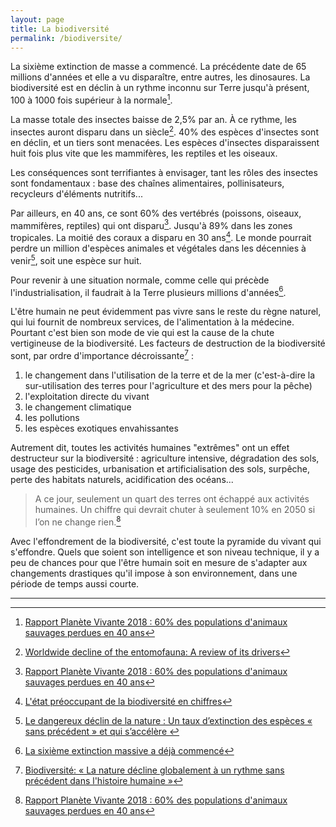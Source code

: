 ```yaml
---
layout: page
title: La biodiversité
permalink: /biodiversite/
---
```


La sixième extinction de masse a commencé. La précédente date de 65 millions d'années et elle a vu disparaître, entre autres, les dinosaures. La biodiversité est en déclin à un rythme inconnu sur Terre jusqu'à présent, 100 à 1000 fois supérieur à la normale[^wwf].

La masse totale des insectes baisse de 2,5% par an. À ce rythme, les insectes auront disparu dans un siècle[^biological-conservation]. 40% des espèces d'insectes sont en déclin, et un tiers sont menacées. Les espèces d'insectes disparaissent huit fois plus vite que les mammifères, les reptiles et les oiseaux.

Les conséquences sont terrifiantes à envisager, tant les rôles des insectes sont fondamentaux : base des chaînes alimentaires, pollinisateurs, recycleurs d'éléments nutritifs...

Par ailleurs, en 40 ans, ce sont 60% des vertébrés (poissons, oiseaux, mammifères, reptiles) qui ont disparu[^wwf]. Jusqu'à 89% dans les zones tropicales. La moitié des coraux a disparu en 30 ans[^afp]. Le monde pourrait perdre un million d'espèces animales et végétales dans les décennies à venir[^ipbes], soit une espèce sur huit.

Pour revenir à une situation normale, comme celle qui précède l'industrialisation, il faudrait à la Terre plusieurs millions d'années[^national-geographic].

L'être humain ne peut évidemment pas vivre sans le reste du règne naturel, qui lui fournit de nombreux services, de l'alimentation à la médecine. Pourtant c'est bien son mode de vie qui est la cause de la chute vertigineuse de la biodiversité. Les facteurs de destruction de la biodiversité sont, par ordre d'importance décroissante[^rtbf] :

1. le changement dans l'utilisation de la terre et de la mer (c'est-à-dire la sur-utilisation des terres pour l'agriculture et des mers pour la pêche)
1. l'exploitation directe du vivant
1. le changement climatique
1. les pollutions
1. les espèces exotiques envahissantes

Autrement dit, toutes les activités humaines "extrêmes" ont un effet destructeur sur la biodiversité : agriculture intensive, dégradation des sols, usage des pesticides, urbanisation et artificialisation des sols, surpêche, perte des habitats naturels, acidification des océans...

> A ce jour, seulement un quart des terres ont échappé aux activités humaines. Un chiffre qui devrait chuter à seulement 10% en 2050 si l’on ne change rien.[^wwf]

Avec l'effondrement de la biodiversité, c'est toute la pyramide du vivant qui s'effondre. Quels que soient son intelligence et son niveau technique, il y a peu de chances pour que l'être humain soit en mesure de s'adapter aux changements drastiques qu'il impose à son environnement, dans une période de temps aussi courte.

---

[^biological-conservation]: [Worldwide decline of the entomofauna: A review of its drivers](https://www.sciencedirect.com/science/article/pii/S0006320718313636)

[^ipbes]: [Le dangereux déclin de la nature : Un taux d’extinction des espèces « sans précédent » et qui s’accélère ](https://ipbes.net/news/Media-Release-Global-Assessment-Fr)

[^afp]: [L'état préoccupant de la biodiversité en chiffres](https://www.geo.fr/environnement/l-etat-preoccupant-de-la-biodiversite-en-chiffres-186283)

[^national-geographic]: [La sixième extinction massive a déjà commencé](https://www.nationalgeographic.fr/environnement/la-sixieme-extinction-massive-deja-commence)

[^rtbf]: [Biodiversité: « La nature décline globalement à un rythme sans précédent dans l'histoire humaine »](https://www.rtbf.be/info/societe/detail_la-biodiversite-planetaire-s-effondre-pourquoi-sommes-nous-tous-concernes-qui-est-responsable?id=10212722V)

[^wwf]: [Rapport Planète Vivante 2018 : 60% des populations d'animaux sauvages perdues en 40 ans](https://www.wwf.fr/vous-informer/actualites/rapport-planete-vivante-2018)